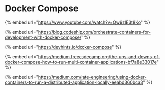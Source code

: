 # Docker Compose



{% embed url="https://www.youtube.com/watch?v=Qw9zlE3t8Ko" %}



{% embed url="https://blog.codeship.com/orchestrate-containers-for-development-with-docker-compose/" %}

{% embed url="https://devhints.io/docker-compose" %}



{% embed url="https://medium.freecodecamp.org/the-ups-and-downs-of-docker-compose-how-to-run-multi-container-applications-bf7a8e33017e" %}

{% embed url="https://medium.com/rate-engineering/using-docker-containers-to-run-a-distributed-application-locally-eeabd360bca3" %}



